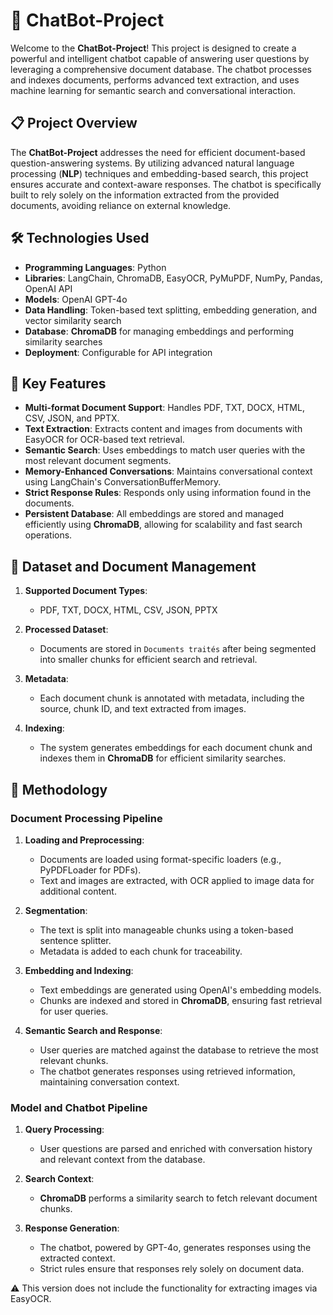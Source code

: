 # 🤖 ChatBot-Project  

Welcome to the **ChatBot-Project**! This project is designed to create a powerful and intelligent chatbot capable of answering user questions by leveraging a comprehensive document database. The chatbot processes and indexes documents, performs advanced text extraction, and uses machine learning for semantic search and conversational interaction.  


## 📋 **Project Overview**  

The **ChatBot-Project** addresses the need for efficient document-based question-answering systems. By utilizing advanced natural language processing (**NLP**) techniques and embedding-based search, this project ensures accurate and context-aware responses. The chatbot is specifically built to rely solely on the information extracted from the provided documents, avoiding reliance on external knowledge.  


## 🛠️ **Technologies Used**  

- **Programming Languages**: Python  
- **Libraries**: LangChain, ChromaDB, EasyOCR, PyMuPDF, NumPy, Pandas, OpenAI API  
- **Models**: OpenAI GPT-4o  
- **Data Handling**: Token-based text splitting, embedding generation, and vector similarity search  
- **Database**: **ChromaDB** for managing embeddings and performing similarity searches  
- **Deployment**: Configurable for API integration  


## 🌟 **Key Features**  

- **Multi-format Document Support**: Handles PDF, TXT, DOCX, HTML, CSV, JSON, and PPTX.  
- **Text Extraction**: Extracts content and images from documents with EasyOCR for OCR-based text retrieval.  
- **Semantic Search**: Uses embeddings to match user queries with the most relevant document segments.  
- **Memory-Enhanced Conversations**: Maintains conversational context using LangChain's ConversationBufferMemory.  
- **Strict Response Rules**: Responds only using information found in the documents.  
- **Persistent Database**: All embeddings are stored and managed efficiently using **ChromaDB**, allowing for scalability and fast search operations.  


## 📁 **Dataset and Document Management**  

1. **Supported Document Types**:  
   - PDF, TXT, DOCX, HTML, CSV, JSON, PPTX  

2. **Processed Dataset**:  
   - Documents are stored in `Documents traités` after being segmented into smaller chunks for efficient search and retrieval.  

3. **Metadata**:  
   - Each document chunk is annotated with metadata, including the source, chunk ID, and text extracted from images.  

4. **Indexing**:  
   - The system generates embeddings for each document chunk and indexes them in **ChromaDB** for efficient similarity searches.  


## 🧪 **Methodology**  

### **Document Processing Pipeline**  

1. **Loading and Preprocessing**:  
   - Documents are loaded using format-specific loaders (e.g., PyPDFLoader for PDFs).  
   - Text and images are extracted, with OCR applied to image data for additional content.  

2. **Segmentation**:  
   - The text is split into manageable chunks using a token-based sentence splitter.  
   - Metadata is added to each chunk for traceability.  

3. **Embedding and Indexing**:  
   - Text embeddings are generated using OpenAI's embedding models.  
   - Chunks are indexed and stored in **ChromaDB**, ensuring fast retrieval for user queries.  

4. **Semantic Search and Response**:  
   - User queries are matched against the database to retrieve the most relevant chunks.  
   - The chatbot generates responses using retrieved information, maintaining conversation context.  


### **Model and Chatbot Pipeline**  

1. **Query Processing**:  
   - User questions are parsed and enriched with conversation history and relevant context from the database.  

2. **Search Context**:  
   - **ChromaDB** performs a similarity search to fetch relevant document chunks.  

3. **Response Generation**:  
   - The chatbot, powered by GPT-4o, generates responses using the extracted context.  
   - Strict rules ensure that responses rely solely on document data.

⚠️ This version does not include the functionality for extracting images via EasyOCR.

